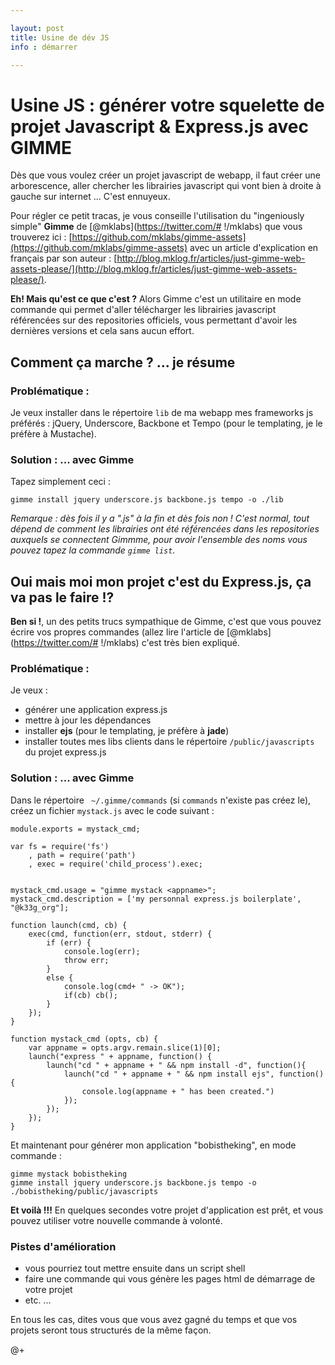 ```yaml
---

layout: post
title: Usine de dév JS
info : démarrer

---
```


# Usine JS : générer votre squelette de projet Javascript & Express.js avec GIMME

Dès que vous voulez créer un projet javascript de webapp, il faut créer une arborescence, aller chercher les librairies javascript qui vont bien à droite à gauche sur internet ... C'est ennuyeux.

Pour régler ce petit tracas, je vous conseille l'utilisation du "ingeniously simple" **Gimme** de [@mklabs](https://twitter.com/# !/mklabs) que vous trouverez ici : [https://github.com/mklabs/gimme-assets](https://github.com/mklabs/gimme-assets) avec un article d'explication en français par son auteur : [http://blog.mklog.fr/articles/just-gimme-web-assets-please/](http://blog.mklog.fr/articles/just-gimme-web-assets-please/).

**Eh! Mais qu'est ce que c'est ?** Alors Gimme c'est un utilitaire en mode commande qui permet d'aller télécharger les librairies javascript référencées sur des repositories officiels, vous permettant d'avoir les dernières versions et cela sans aucun effort.


## Comment ça marche ? ... je résume

### Problématique :

Je veux installer dans le répertoire `lib` de ma webapp mes frameworks js préférés : jQuery, Underscore, Backbone et Tempo (pour le templating, je le préfère à Mustache).

### Solution : ... avec Gimme

Tapez simplement ceci :

    gimme install jquery underscore.js backbone.js tempo -o ./lib

*Remarque : dès fois il y a ".js" à la fin et dès fois non ! C'est normal, tout dépend de comment les librairies ont été référencées dans les repositories auxquels se connectent Gimmme, pour avoir l'ensemble des noms vous pouvez tapez la commande `gimme list`.*

## Oui mais moi mon projet c'est du Express.js, ça va pas le faire !?

**Ben si !**, un des petits trucs sympathique de Gimme, c'est que vous pouvez écrire vos propres commandes (allez lire l'article de [@mklabs](https://twitter.com/# !/mklabs) c'est très bien expliqué.

### Problématique :

Je veux :

- générer une application express.js
- mettre à jour les dépendances
- installer **ejs** (pour le templating, je préfère à **jade**)
- installer toutes mes libs clients dans le répertoire `/public/javascripts` du projet express.js

### Solution : ... avec Gimme

Dans le répertoire ` ~/.gimme/commands` (si `commands` n'existe pas créez le), créez un fichier `mystack.js` avec le code suivant :


    module.exports = mystack_cmd;

    var fs = require('fs')
    	, path = require('path')
    	, exec = require('child_process').exec;


    mystack_cmd.usage = "gimme mystack <appname>";
    mystack_cmd.description = ['my personnal express.js boilerplate', "@k33g_org"];

    function launch(cmd, cb) {
    	exec(cmd, function(err, stdout, stderr) {
    	    if (err) {
    			console.log(err);
    			throw err;
    		}
    	    else {
    			console.log(cmd+ " -> OK");
    			if(cb) cb();
    		}
    	});
    }

    function mystack_cmd (opts, cb) {
    	var appname = opts.argv.remain.slice(1)[0];
    	launch("express " + appname, function() {
    		launch("cd " + appname + " && npm install -d", function(){
    			launch("cd " + appname + " && npm install ejs", function() {
    				console.log(appname + " has been created.")
    			});
    		});
    	});
    }


Et maintenant pour générer mon application "bobistheking", en mode commande :

    gimme mystack bobistheking
    gimme install jquery underscore.js backbone.js tempo -o ./bobistheking/public/javascripts

**Et voilà !!!** En quelques secondes votre projet d'application est prêt, et vous pouvez utiliser votre nouvelle commande à volonté.

### Pistes d'amélioration

- vous pourriez tout mettre ensuite dans un script shell
- faire une commande qui vous génère les pages html de démarrage de votre projet
- etc. ...

En tous les cas, dites vous que vous avez gagné du temps et que vos projets seront tous structurés de la même façon.

@+
